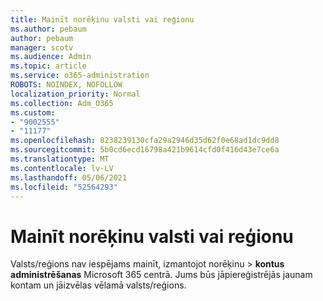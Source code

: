```yaml
---
title: Mainīt norēķinu valsti vai reģionu
ms.author: pebaum
author: pebaum
manager: scotv
ms.audience: Admin
ms.topic: article
ms.service: o365-administration
ROBOTS: NOINDEX, NOFOLLOW
localization_priority: Normal
ms.collection: Adm_O365
ms.custom:
- "9002555"
- "11177"
ms.openlocfilehash: 8238239130cfa29a2946d35d62f0e68ad1dc9dd8
ms.sourcegitcommit: 5b0cd6ecd16798a421b9614cfd0f416d43e7ce6a
ms.translationtype: MT
ms.contentlocale: lv-LV
ms.lasthandoff: 05/06/2021
ms.locfileid: "52564293"
---
```

# <a name="change-billing-country-or-region"></a>Mainīt norēķinu valsti vai reģionu

Valsts/reģions nav iespējams mainīt, izmantojot norēķinu  >  **kontus administrēšanas** Microsoft 365 centrā. Jums būs jāpiereģistrējās jaunam kontam un jāizvēlas vēlamā valsts/reģions. 